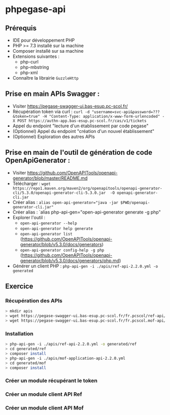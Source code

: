 # phpegase-api

## Prérequis

- IDE pour développement PHP
- PHP >= 7.3 installé sur la machine
- Composer installé sur sa machine
- Extensions suivantes :
  * php-curl
  * php-mbstring
  * php-xml
- Connaître la librairie `GuzzleHttp`

## Prise en main APIs Swagger :

- Visiter <https://pegase-swagger-ui.bas-esup.pc-scol.fr/>
- Récupération token via curl : `curl -d "username=svc-api&password=???&token=true" -H "Content-Type: application/x-www-form-urlencoded" -X POST https://authn-app.bas-esup.pc-scol.fr/cas/v1/tickets`
- Appel du endpoint "lecture d'un établissement par code pegase"
- (Optionnel) Appel du endpoint "création d'un nouvel établissement"
- (Optionnel) Exploration des autres APIs

## Prise en main de l'outil de génération de code OpenApiGenerator :

- Visiter <https://github.com/OpenAPITools/openapi-generator/blob/master/README.md>
- Télécharger : `wget https://repo1.maven.org/maven2/org/openapitools/openapi-generator-cli/5.3.0/openapi-generator-cli-5.3.0.jar  -O openapi-generator-cli.jar`
- Créer alias : `alias open-api-generator="java -jar $PWD/openapi-generator-cli.jar"`
- Créer alias : `alias php-api-gen="open-api-generator generate -g php"
- Explorer l'outil : 
    - `open-api-generator --help`
    - `open-api-generator help generate`
    - `open-api-generator list` (https://github.com/OpenAPITools/openapi-generator/blob/v5.3.0/docs/generators)
    - `open-api-generator config-help -g php` (https://github.com/OpenAPITools/openapi-generator/blob/v5.3.0/docs/generators/php.md)
- Générer un client PHP : `php-api-gen -i ./apis/ref-api-2.2.0.yml -o generated`

## Exercice

### Récupération des APIs

```bash
> mkdir apis
> wget https://pegase-swagger-ui.bas-esup.pc-scol.fr/fr.pcscol/ref-api/ref-api-2.2.0.yml -o apis/ref-api-2.2.0.yml
> wget https://pegase-swagger-ui.bas-esup.pc-scol.fr/fr.pcscol.mof-api/mof-application-api-v1/mof-application-api-v1-2.2.0.yml -o apis/mof-application-api-2.2.0.yml
```

### Installation

```bash
> php-api-gen -i ./apis/ref-api-2.2.0.yml -o generated/ref
> cd generated/ref
> composer install
> php-api-gen -i ./apis/mof-application-api-2.2.0.yml
> cd generated/mof
> composer install
```

### Créer un module récupérant le token

### Créer un module client API Ref

### Créer un module client API Mof
